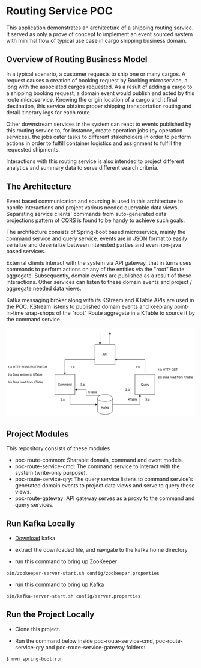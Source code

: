 # Routing Service POC

This application demonstrates an architecture of a shipping routing service. 
It served as only a prove of concept to implement an event sourced system with
minimal flow of typical use case in cargo shipping business domain.

## Overview of Routing Business Model

In a typical scenario, a customer requests to ship one or many cargos. 
A request causes a creation of booking request by Booking microservice, 
a long with the associated cargos requested. As a result of adding a cargo to 
a shipping booking request, a domain event would publish and acted by this route
microservice. Knowing the origin location of a cargo and it final
destination, this service obtains proper shipping transportation routing 
and detail itinerary legs for each route.

Other downstream services in the system can react to events published by this routing service to, for instance,
create operation jobs (by operation services). the jobs cater tasks to different stakeholders in order to
perform actions in order to fulfill container logistics and assignment to fulfill the requested shipments.

Interactions with this routing service is also intended to project different 
analytics and summary data to serve different search criteria.

## The Architecture

Event based communication and sourcing is used in this architecture to handle
interactions and project various needed queryable data views. Separating service
clients' commands from auto-generated data projections pattern of CQRS is found
to be handy to achieve such goals.

The architecture consists of Spring-boot based microservics, mainly the command
service and query service. events are in JSON format to
easily serialize and deserialize between interested parties and even non-java based services.

External clients interact with the system via API gateway, that in turns uses commands to perform
actions on any of the entities via the "root" Route aggregate. Subsequently, domain events are published as 
a result of these interactions. Other services can listen to these domain events and project / aggregate 
needed data views.

Kafka messaging broker along with its KStream and KTable APIs are used in the POC. KStream 
listens to published domain events and keep any point-in-time snap-shops of the "root" Route aggregate
in a KTable to source it by the command service.

![achitecture-diagram](./images/architecture-cqrs-1.png)  

## Project Modules

This repository consists of these modules

* poc-route-common: Sharable domain, command and event models.
* poc-route-service-cmd: The command service to interact with the system (write-only purpose).
* poc-route-service-qry: The query service listens to command service's generated domain events to
project data views and serve to query these views.
* poc-route-gateway: API gateway serves as a proxy to the command and query services.

## Run Kafka Locally

 * [Download](https://kafka.apache.org/downloads) kafka
 
 * extract the downloaded file, and navigate to the kafka home directory
 
 *  run this command to bring up ZooKeeper
 ``` shell
 bin/zookeeper-server-start.sh config/zookeeper.properties 
 ```
 * run this command to bring up Kafka
 ```shell 
 bin/kafka-server-start.sh config/server.properties
 ``` 

## Run the Project Locally

* Clone this project.

* Run the command below inside poc-route-service-cmd, poc-route-service-qry and 
poc-route-service-gateway folders:
```bash
$ mvn spring-boot:run
```







